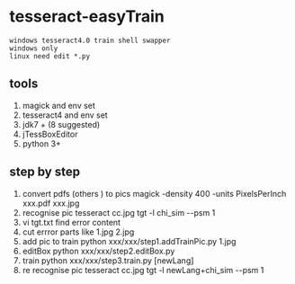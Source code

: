 # tesseract-easyTrain
    windows tesseract4.0 train shell swapper
    windows only  
    linux need edit *.py 

## tools
1. magick and env set
2. tesseract4 and env set  
3. jdk7 + (8 suggested)
4. jTessBoxEditor 
5. python 3+

## step by step
1. convert pdfs (others ) to pics
    magick -density 400 -units PixelsPerInch  xxx.pdf xxx.jpg
2. recognise pic 
    tesseract cc.jpg  tgt -l chi_sim --psm 1
3. vi tgt.txt
    find error content
4. cut errror parts 
    like  1.jpg 2.jpg
5. add pic to train
    python xxx/xxx/step1.addTrainPic.py 1.jpg
6. editBox
    python xxx/xxx/step2.editBox.py
7. train
    python xxx/xxx/step3.train.py [newLang]
8. re recognise pic 
    tesseract cc.jpg  tgt -l newLang+chi_sim --psm 1